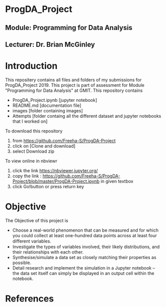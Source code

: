 # ProgDA_Project

## Module: Programming for Data Analysis

## Lecturer: Dr. Brian McGinley

# Introduction
This repositery contains all files and folders of my submissions for ProgDA_Project 2019. This project is part of assessment for Module "Programming for Data Analysis" at GMIT. This repository contains
   - ProgDA_Project.ipynb [jupyter notebook]
   - README.md [documentation file]
   - images [folder containing images]
   - Attempts [folder containg all the different dataset and jupyter notebooks that I worked on]

To download this repository 
1. from https://github.com/Freeha-S/ProgDA-Project
2. click on [Clone and download]
3. select Download zip

To view online in nbviewr

1. click the link https://nbviewer.jupyter.org/
2. copy the link : https://github.com/Freeha-S/ProgDA-Project/blob/master/ProgDA-Project.ipynb in given textbox
3. click Go!button or press return key

# Objective

The Objective of this project is
- Choose a real-world phenomenon that can be measured and for which you could collect at least one-hundred data points across at least four diﬀerent variables. 
- Investigate the types of variables involved, their likely distributions, and their relationships with each other.
- Synthesise/simulate a data set as closely matching their properties as possible.
- Detail research and implement the simulation in a Jupyter notebook – the data set itself can simply be displayed in an output cell within the notebook.

# References

